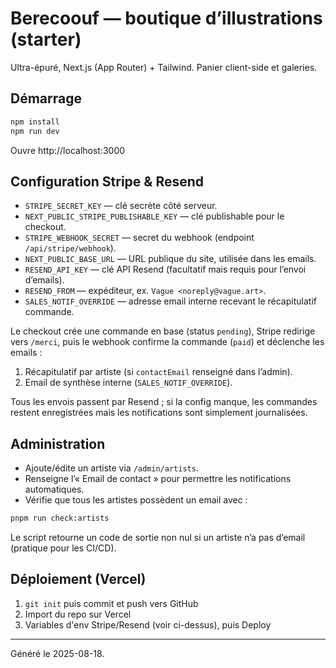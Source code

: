 # Berecoouf — boutique d’illustrations (starter)

Ultra-épuré, Next.js (App Router) + Tailwind. Panier client-side et galeries.

## Démarrage

```bash
npm install
npm run dev
```

Ouvre http://localhost:3000

## Configuration Stripe & Resend

- `STRIPE_SECRET_KEY` — clé secrète côté serveur.
- `NEXT_PUBLIC_STRIPE_PUBLISHABLE_KEY` — clé publishable pour le checkout.
- `STRIPE_WEBHOOK_SECRET` — secret du webhook (endpoint `/api/stripe/webhook`).
- `NEXT_PUBLIC_BASE_URL` — URL publique du site, utilisée dans les emails.
- `RESEND_API_KEY` — clé API Resend (facultatif mais requis pour l’envoi d’emails).
- `RESEND_FROM` — expéditeur, ex. `Vague <noreply@vague.art>`.
- `SALES_NOTIF_OVERRIDE` — adresse email interne recevant le récapitulatif commande.

Le checkout crée une commande en base (status `pending`), Stripe redirige vers `/merci`, puis le webhook confirme la commande (`paid`) et déclenche les emails :

1. Récapitulatif par artiste (si `contactEmail` renseigné dans l’admin).
2. Email de synthèse interne (`SALES_NOTIF_OVERRIDE`).

Tous les envois passent par Resend ; si la config manque, les commandes restent enregistrées mais les notifications sont simplement journalisées.

## Administration

- Ajoute/édite un artiste via `/admin/artists`.
- Renseigne l’« Email de contact » pour permettre les notifications automatiques.
- Vérifie que tous les artistes possèdent un email avec :

```bash
pnpm run check:artists
```

Le script retourne un code de sortie non nul si un artiste n’a pas d’email (pratique pour les CI/CD).

## Déploiement (Vercel)

1. `git init` puis commit et push vers GitHub
2. Import du repo sur Vercel
3. Variables d'env Stripe/Resend (voir ci-dessus), puis Deploy

---
Généré le 2025-08-18.
